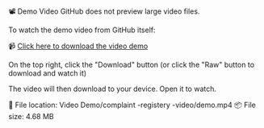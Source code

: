 📽 Demo Video
GitHub does not preview large video files.

To watch the demo video from GitHub itself:

📹 [Click here to download the video demo](?raw=true)

On the top right, click the "Download" button
(or click the "Raw" button to download and watch it)

The video will then download to your device. Open it to watch.

📁 File location: Video Demo/complaint -registery -video/demo.mp4
📦 File size: 4.68 MB

